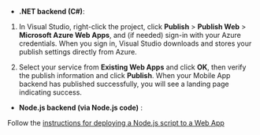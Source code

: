
+ **.NET backend (C#)**:  

1. In Visual Studio, right-click the project, click **Publish** > **Publish Web** > **Microsoft Azure Web Apps**, and (if needed) sign-in with your Azure credentials. When you sign in, Visual Studio downloads and stores your publish settings directly from Azure.

2. Select your service from **Existing Web Apps** and click **OK**, then verify the publish information and click **Publish**.  When your Mobile App backend has published successfully, you will see a landing page indicating success.

+ **Node.js backend (via Node.js code)** :  

Follow the [instructions for deploying a Node.js script to a Web App](../articles/app-service-web/web-sites-nodejs-develop-deploy-mac.md)
 
